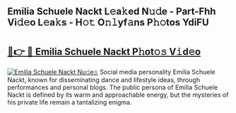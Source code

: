 ## Emilia Schuele Nackt L𝚎a𝚔ed N𝚞𝚍e - Part-Fhh Vi𝚍𝚎o L𝚎a𝚔s - H𝚘𝚝 O𝚗𝚕yf𝚊ns P𝚑𝚘tos YdiFU

# <h2><a href="http://kf0xgq.oniu.top/?m=Emilia+Schuele+Nackt">🔗👉 🔴 Emilia Schuele Nackt P𝚑ot𝚘𝚜 V𝚒d𝚎o</a></h2>

[![Emilia Schuele Nackt Nu𝚍e𝚜](https://i.imgur.com/0qMVB7G.gif)](http://kf0xgq.oniu.top/?m=Emilia+Schuele+Nackt)
Social media personality Emilia Schuele Nackt, known for disseminating dance and lifestyle ideas, through performances and personal blogs. The public persona of Emilia Schuele Nackt is defined by its warm and approachable energy, but the mysteries of his private life remain a tantalizing enigma.  
